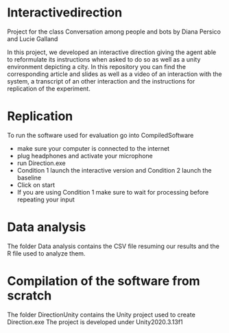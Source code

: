 # Interactivedirection
Project for the class Conversation among people and bots by Diana Persico and Lucie Galland

In this project, we developed an interactive direction giving the agent able to reformulate its instructions when asked to do so as well as a unity environment depicting a city.
In this repository you can find the corresponding article and slides as well as a video of an interaction with the system, a transcript of an other interaction and the instructions for replication of the experiment.
# Replication

To run the software used for evaluation go into CompiledSoftware
- make sure your computer is connected to the internet
- plug headphones and activate your microphone
- run Direction.exe
- Condition 1 launch the interactive version and Condition 2 launch the baseline
- Click on start
- If you are using Condition 1 make sure to wait for processing before repeating your input

# Data analysis

The folder Data analysis contains the CSV file resuming our results and the R file used to analyze them.

# Compilation of the software from scratch

The folder DirectionUnity contains the Unity project used to create Direction.exe
The project is developed under Unity2020.3.13f1

